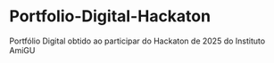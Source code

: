 # Portfolio-Digital-Hackaton
Portfólio Digital obtido ao participar do Hackaton de 2025 do Instituto AmiGU
